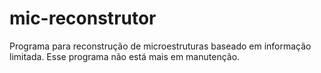 # mic-reconstrutor

Programa para reconstrução de microestruturas baseado em informação limitada.
Esse programa não está mais em manutenção.
